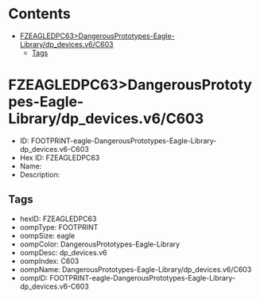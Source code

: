 



Contents
========

* [FZEAGLEDPC63>DangerousPrototypes-Eagle-Library/dp_devices.v6/C603](#fzeagledpc63dangerousprototypes-eagle-librarydp_devicesv6c603)
	* [Tags](#tags)

# FZEAGLEDPC63>DangerousPrototypes-Eagle-Library/dp_devices.v6/C603

- ID: FOOTPRINT-eagle-DangerousPrototypes-Eagle-Library-dp_devices.v6-C603
- Hex ID: FZEAGLEDPC63
- Name: 
- Description: 

## Tags

- hexID: FZEAGLEDPC63
- oompType: FOOTPRINT
- oompSize: eagle
- oompColor: DangerousPrototypes-Eagle-Library
- oompDesc: dp_devices.v6
- oompIndex: C603
- oompName: DangerousPrototypes-Eagle-Library/dp_devices.v6/C603
- oompID: FOOTPRINT-eagle-DangerousPrototypes-Eagle-Library-dp_devices.v6-C603
